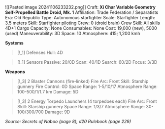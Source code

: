 ![[Pasted image 20241106233232.png]]
Craft: **Xi Char Variable Geometry Self-Propelled Battle Droid, Mk. 1**
Affiliation: Trade Federation / Separatists
Era: Old Republic
Type: Autonomous starfighter
Scale: Starfighter
Length: 3.5 meters
Skill: Starfighter piloting
Crew: 0 (droid brain)
Crew Skill: All skills 4D+1
Cargo Capacity: None
Consumables: None
Cost: 19,000 (new), 5000 (used)
Maneuverability: 3D
Space: 10
Atmosphere: 415; 1,200 kmh

**Systems**
> [!_1] Defenses
> Hull: 4D

> [!_1] Sensors
> Passive: 20/0D
> Scan: 40/1D
> Search: 60/2D
> Focus: 3/3D

**Weapons**
> [!_3] 2 Blaster Cannons (fire-linked)
> Fire Arc: Front
> Skill: Starship gunnery
> Fire Control: 0D
> Space Range: 1-5/10/17
> Atmosphere Range: 100-500/1/1.7 km
> Damage: 5D

> [!_3] 2 Energy Torpedo Launchers (4 torpedoes each)
> Fire Arc: Front
> Skill: Starship gunnery
> Space Range: 1/3/7
> Atmosphere Range: 30-100/300/700
> Damage: 9D

*Source: Secrets of Naboo (page 8), d20 Rulebook (page 229)*